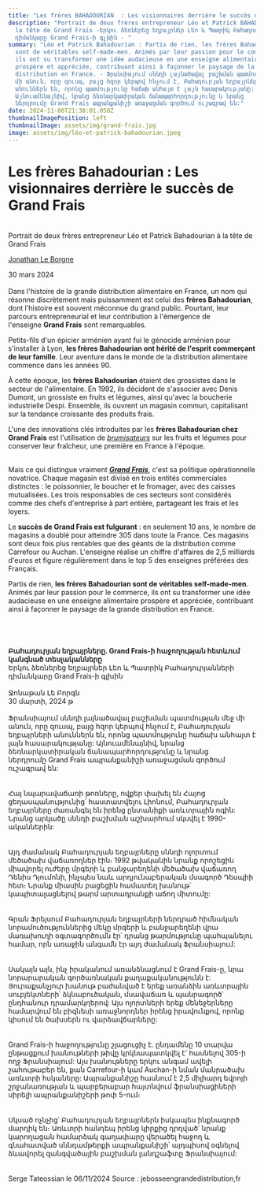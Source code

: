 ```yaml
---
title: "Les frères BAHADOURIAN  : Les visionnaires derrière le succès de Grand Frais"
description: "Portrait de deux frères entrepreneur Léo et Patrick BAHADOURIAN à
  la tête de Grand Frais -Երկու ձեռներեց եղբայրներ Լեո և Պատրիկ Բահադուրյանների
  դիմանկարը Grand Frais-ի գլխին - "
summary: "Léo et Patrick Bahadourian : Partis de rien, les frères Bahadourian
  sont de véritables self-made-men. Animés par leur passion pour le commerce,
  ils ont su transformer une idée audacieuse en une enseigne alimentaire
  prospère et appréciée, contribuant ainsi à façonner le paysage de la grande
  distribution en France. - Ֆրանսիայում սննդի լայնածավալ բաշխման պատմության մեջ
  մի անուն, որը զուսպ, բայց հզոր կերպով հնչում է, Բահադուրյան եղբայրների
  անուններն են, որոնց պատմությունը հաճախ անհայտ է լայն հասարակությանը:
  Այնուամենայնիվ, նրանց ձեռնարկատիրական ճանապարհորդությունը և նրանց
  ներդրումը Grand Frais ապրանքանիշի առաջացման գործում ուշագրավ են:"
date: 2024-11-06T21:38:01.058Z
thumbnailImagePosition: left
thumbnailImage: assets/img/grand-frais.jpg
image: assets/img/léo-et-patrick-bahadourian.jpeg
---
```

# **Les frères Bahadourian : Les visionnaires derrière le succès de Grand Frais**

\
Portrait de deux frères entrepreneur Léo et Patrick Bahadourian à la tête de Grand Frais

[Jonathan Le Borgne](https://www.jebosseengrandedistribution.fr/author/jonathan-le-borgne/)

30 mars 2024\
\
Dans l'histoire de la grande distribution alimentaire en France, un nom qui résonne discrètement mais puissamment est celui des **frères Bahadourian**, dont l'histoire est souvent méconnue du grand public. Pourtant, leur parcours entrepreneurial et leur contribution à l'émergence de l'enseigne **Grand Frais** sont remarquables.

Petits-fils d'un épicier arménien ayant fui le génocide arménien pour s'installer à Lyon, **les frères Bahadourian ont hérité de l'esprit commerçant de leur famille**. Leur aventure dans le monde de la distribution alimentaire commence dans les années 90.

À cette époque, les **frères Bahadourian** étaient des grossistes dans le secteur de l'alimentaire. En 1992, ils décident de s'associer avec Denis Dumont, un grossiste en fruits et légumes, ainsi qu'avec la boucherie industrielle Despi. Ensemble, ils ouvrent un magasin commun, capitalisant sur la tendance croissante des produits frais.

L'une des innovations clés introduites par les **frères Bahadourian chez Grand Frais** est l'utilisation de *[brumisateurs](https://www.jebosseengrandedistribution.fr/2024/03/07/deux-solutions-efficaces-et-complementaires-pour-faire-des-economies-denergie-dans-les-supermarches/)* sur les fruits et légumes pour conserver leur fraîcheur, une première en France à l'époque.



\
Mais ce qui distingue vraiment ***[Grand Frais](https://www.jebosseengrandedistribution.fr/2021/03/19/comment-grand-frais-place-paysage-grande-distribution/)***, c'est sa politique opérationnelle novatrice. Chaque magasin est divisé en trois entités commerciales distinctes : le poissonnier, le boucher et le fromager, avec des caisses mutualisées. Les trois responsables de ces secteurs sont considérés comme des chefs d'entreprise à part entière, partageant les frais et les loyers.

Le **succès de Grand Frais est fulgurant** : en seulement 10 ans, le nombre de magasins a doublé pour atteindre 305 dans toute la France. Ces magasins sont deux fois plus rentables que des géants de la distribution comme Carrefour ou Auchan. L'enseigne réalise un chiffre d'affaires de 2,5 milliards d'euros et figure régulièrement dans le top 5 des enseignes préférées des Français.

Partis de rien, **les frères Bahadourian sont de véritables self-made-men**. Animés par leur passion pour le commerce, ils ont su transformer une idée audacieuse en une enseigne alimentaire prospère et appréciée, contribuant ainsi à façonner le paysage de la grande distribution en France.\
\
\
\
\
**Բահադուրյան եղբայրները. Grand Frais-ի հաջողության հետևում կանգնած տեսլականները**\
Երկու ձեռներեց եղբայրներ Լեո և Պատրիկ Բահադուրյանների դիմանկարը Grand Frais-ի գլխին\
\
Ջոնաթան Լե Բորգն\
30 մարտի, 2024 թ\
\
Ֆրանսիայում սննդի լայնածավալ բաշխման պատմության մեջ մի անուն, որը զուսպ, բայց հզոր կերպով հնչում է, Բահադուրյան եղբայրների անուններն են, որոնց պատմությունը հաճախ անհայտ է լայն հասարակությանը: Այնուամենայնիվ, նրանց ձեռնարկատիրական ճանապարհորդությունը և նրանց ներդրումը Grand Frais ապրանքանիշի առաջացման գործում ուշագրավ են:\
\
\
Հայ նպարավաճառի թոռները, ովքեր փախել են Հայոց ցեղասպանությունից՝ հաստատվելու Լիոնում, Բահադուրյան եղբայրները ժառանգել են իրենց ընտանիքի առևտրային ոգին: Նրանց արկածը սննդի բաշխման աշխարհում սկսվել է 1990-ականներին:\
\
\
Այդ ժամանակ Բահադուրյան եղբայրները սննդի ոլորտում մեծածախ վաճառողներ էին։ 1992 թվականին նրանք որոշեցին միավորել ուժերը մրգերի և բանջարեղենի մեծածախ վաճառող Դենիս Դյումոնի, ինչպես նաև արդյունաբերական մսագործ Դեսպիի հետ։ Նրանք միասին բացեցին համատեղ խանութ՝ կապիտալացնելով թարմ արտադրանքի աճող միտումը:\
\
\
Գրան Ֆրեյսում Բահադուրյան եղբայրների ներդրած հիմնական նորամուծություններից մեկը մրգերի և բանջարեղենի վրա մառախուղի օգտագործումն էր՝ դրանց թարմությունը պահպանելու համար, որն առաջին անգամն էր այդ ժամանակ Ֆրանսիայում:\
\
\
Սակայն այն, ինչ իրականում առանձնացնում է Grand Frais-ը, նրա նորարարական գործառնական քաղաքականությունն է: Յուրաքանչյուր խանութ բաժանված է երեք առանձին առևտրային սուբյեկտների՝ ձկնաբուծական, մսավաճառ և պանրագործ՝ ընդհանուր դրամարկղերով: Այս ոլորտների երեք մենեջերները համարվում են բիզնեսի առաջնորդներ իրենց իրավունքով, որոնք կիսում են ծախսերն ու վարձավճարները:\
\
\
Grand Frais-ի հաջողությունը շլացուցիչ է. ընդամենը 10 տարվա ընթացքում խանութների թիվը կրկնապատկվել է՝ հասնելով 305-ի ողջ Ֆրանսիայում: Այս խանութները երկու անգամ ավելի շահութաբեր են, քան Carrefour-ի կամ Auchan-ի նման մանրածախ առևտրի հսկաները: Ապրանքանիշը հասնում է 2,5 միլիարդ եվրոյի շրջանառության և պարբերաբար հայտնվում ֆրանսիացիների սիրելի ապրանքանիշերի թոփ 5-ում։\
\
\
Սկսած ոչնչից՝ Բահադուրյան եղբայրներն իսկապես ինքնագործ մարդիկ են։ Առևտրի հանդեպ իրենց կիրքից դրդված՝ նրանք կարողացան համարձակ գաղափարը վերածել հաջող և գնահատված սննդամթերքի ապրանքանիշի՝ այդպիսով օգնելով ձևավորել զանգվածային բաշխման լանդշաֆտը Ֆրանսիայում:\
\
\
Serge Tateossian le 06/11/2024 Source : jebosseengrandedistribution,fr